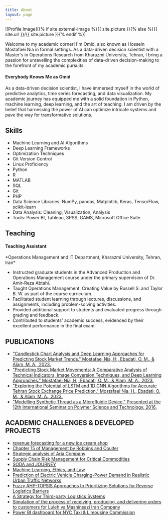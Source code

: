 ```yaml
---
title: About
layout: page
---
```

![Profile Image]({% if site.external-image %}{{ site.picture }}{% else %}{{ site.url }}/{{ site.picture }}{% endif %})

<p>Welcome to my academic corner! I'm Omid, also known as Hossein Mostafaei Nia in formal settings. As a data-driven decision scientist with a Master's in Operations Research from Kharazmi University, Tehran, I bring a passion for unravelling the complexities of data-driven decision-making to the forefront of my academic pursuits.</p>

<h4>Everybody Knows Me as Omid</h4>
	
<p>As a data-driven decision scientist, I have immersed myself in the world of predictive analytics, time series forecasting, and data visualization. My academic journey has equipped me with a solid foundation in Python, machine learning, deep learning, and the art of teaching. I am driven by the belief that harnessing the power of AI can optimize intricate systems and pave the way for transformative solutions.</p>

<h2>Skills</h2>

<ul class="skill-list">
	<li>Machine Learning and AI Algorithms</li>
	<li>Deep Learning Frameworks</li>
	<li>Optimization Techniques</li>
	<li>Git Version Control</li>
	<li>Linux Proficiency</li>
	<li>Python</li>
	<li>R</li>
	<li>MATLAB</li>
	<li>SQL</li>
	<li>Git</li>
	<li>PHP</li>
	<li>Data Science Libraries: NumPy, pandas, Matplotlib, Keras, TensorFlow, scikit-learn</li>
	<li>Data Analysis: Cleaning, Visualization, Analysis</li>
	<li>Tools: Power BI, Tableau, SPSS, GAMS, Microsoft Office Suite</li>
</ul>

<h2>Teaching</h2>

<h4>Teaching Assistant</h4>
<p>*Operations Management and IT Department, Kharazmi University, Tehran, Iran*</p>
<ul>
	<li>Instructed graduate students in the Advanced Production and Operations Management course under the primary supervision of Dr. Amir-Reza Abtahi.</li>
	<li>Taught Operations Management: Creating Value by Russell S. and Taylor B. W. as part of the course curriculum.</li>
	<li>Facilitated student learning through lectures, discussions, and assignments, including problem-solving activities.</li>
	<li>Provided additional support to students and evaluated progress through grading and feedback.</li>
	<li>Contributed to students' academic success, evidenced by their excellent performance in the final exam.</li>
</ul>
	
<h2>PUBLICATIONS</h2>

<ul>
	<li><a href="https://omidmno2.github.io/Candlestick-Chart-Analysis/">"Candlestick Chart Analysis and Deep Learning Approaches for Predicting Stock Market Trends." Mostafaei Nia, H., Ebadati, O. M., & Alam, M. A., 2023.</a></li>
	<li><a href="https://omidmno2.github.io/Image-Conversion-Techniques/">"Predicting Stock Market Movements: A Comparative Analysis of Technical Indicators, Image Conversion Techniques, and Deep Learning Approaches." Mostafaei Nia, H., Ebadati, O. M., & Alam, M. A., 2023.</a></li>
	<li><a href="https://omidmno2.github.io/LSTM-and-1D-CNN/">"Exploring the Potential of LSTM and 1D CNN Algorithms for Accurate Tehran Stock Exchange Price Prediction." Mostafaei Nia, H., Ebadati, O. M., & Alam, M. A., 2023.</a></li>
	<li><a href="https://omidmno2.github.io/Modelling-Synthetic-Thread/">"Modelling Synthetic Thread as a Microfluidic Device." Presented at the 12th International Seminar on Polymer Science and Technology, 2016.</a></li>
</ul>

<h2>ACADEMIC CHALLENGES & DEVELOPED PROJECTS</h2>

<ul>
	<li><a href="https://omidmno2.github.io/conducted-revenue-forecasting/">revenue forecasting for a new ice cream shop</a></li>
	<li><a href="https://omidmno2.github.io/Management-by-Robbins/">Chapter 15 of Management by Robbins and Coulter</a></li>
	<li><a href="https://omidmno2.github.io/strategic-analysis/">Strategic analysis of Aria Company</a></li>
	<li><a href="https://omidmno2.github.io/Supply-Chain-Risk-Management/">Supply Chain Risk Management for Critical Commodities</a></li>
	<li><a href="https://omidmno2.github.io/SODA-and-JOURNEY/">SODA and JOURNEY</a></li>
	<li><a href="https://omidmno2.github.io/Ethics/">Machine Learning, Ethics, and Law</a></li>
	<li><a href="https://omidmno2.github.io/Traffic-Networks/">Prediction of Electric Vehicle Charging-Power Demand in Realistic Urban Traffic Networks</a></li>
	<li><a href="https://omidmno2.github.io/Fuzzy-AHP-TOPSIS/">Fuzzy AHP-TOPSIS Approaches to Prioritizing Solutions for Reverse Logistics Barriers</a></li>
	<li><a href="https://omidmno2.github.io/Third-party-Logistics/">A Strategy for Third-party Logistics Systems</a></li>
	<li><a href="https://omidmno2.github.io/Luleh-va-Mashinsazi/">Simulation of the process of receiving, producing, and delivering orders to customers for Luleh va Mashinsazi Iran Company</a></li>
	<li><a href="https://omidmno2.github.io/Power-BI-dashboard/">Power BI dashboard for NYC Taxi & Limousine Commission</a></li>
</ul>


